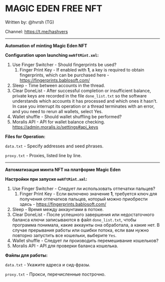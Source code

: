# MAGIC EDEN FREE NFT

Written by: @hvrsh (TG)

Channel: https://t.me/hashvers

---

**Automation of minting Magic Eden NFT**

**Configuration upon launching `meNftMint.xml`:**

1. Use Finger Switcher - Should fingerprints be used?
   1. Finger Print Key - If enabled with **1**, a key is required to obtain fingerprints, which can be purchased here - https://fingerprints.bablosoft.com/
2. Sleep - Time between accounts in the thread.
3. Clear DoneList - After successful completion or insufficient balance, private keys are recorded in the file `done_list.txt` so the software understands which accounts it has processed and which ones it hasn't. In case you interrupt its operation or a thread terminates with an error, and you need to rerun all wallets, select Yes.
4. Wallet shuffle - Should wallet shuffling be performed?
5. Moralis API - API for wallet balance checking. https://admin.moralis.io/settings#api_keys

 **Files for Operation:**

 `data.txt` - Specify addresses and seed phrases.

 `proxy.txt` - Proxies, listed line by line.


---

**Автоматизация минта NFT на платформе Magic Eden**

**Настройки при запуске `meNftMint.xml`:**

1. Use Finger Switcher - Следует ли использовать отпечатки пальцев?
   1. Finger Print Key - Если включено значение **1**, требуется ключ для получения отпечатков пальцев, который можно приобрести здесь - https://fingerprints.bablosoft.com/
2. Sleep - Время между аккаунтами в потоке.
3. Clear DoneList - После успешного завершения или недостаточного баланса ключи записываются в файл `done_list.txt`, чтобы программа понимала, какие аккаунты она обработала, а какие нет. В случае прерывания работы или ошибки потока, если вам нужно повторно запустить все кошельки, выберите `Yes`.
4. Wallet shuffle - Следует ли производить перемешивание кошельков?
5. Moralis API - API для проверки баланса кошелька.

 **Файлы для работы:**

 `data.txt` - Укажите адреса и сид-фразы.

 `proxy.txt` - Прокси, перечисленные построчно.
